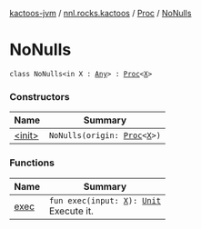 [kactoos-jvm](../../../index.md) / [nnl.rocks.kactoos](../../index.md) / [Proc](../index.md) / [NoNulls](./index.md)

# NoNulls

`class NoNulls<in X : `[`Any`](https://kotlinlang.org/api/latest/jvm/stdlib/kotlin/-any/index.html)`> : `[`Proc`](../index.md)`<`[`X`](index.md#X)`>`

### Constructors

| Name | Summary |
|---|---|
| [&lt;init&gt;](-init-.md) | `NoNulls(origin: `[`Proc`](../index.md)`<`[`X`](index.md#X)`>)` |

### Functions

| Name | Summary |
|---|---|
| [exec](exec.md) | `fun exec(input: `[`X`](index.md#X)`): `[`Unit`](https://kotlinlang.org/api/latest/jvm/stdlib/kotlin/-unit/index.html)<br>Execute it. |
